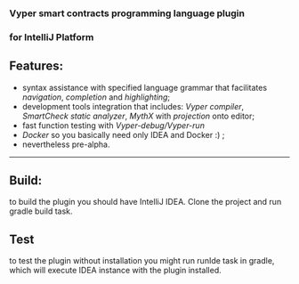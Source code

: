 ### Vyper smart contracts programming language plugin 
### for IntelliJ Platform

Features:
-----------
* syntax assistance with specified language grammar that facilitates *navigation*, *completion* and *highlighting*;
* development tools integration that includes: *Vyper compiler*, *SmartCheck static analyzer*, *MythX* with *projection* onto editor;
* fast function testing with *Vyper-debug/Vyper-run*
* *Docker*  so you basically need only IDEA and Docker :) ;
* nevertheless pre-alpha.
-----------

**Build:**
------------
 to build the plugin you should have IntelliJ IDEA. Clone the project and run gradle build task.

**Test** 
------------
to test the plugin without installation you might run runIde task in gradle, which will execute IDEA instance with the plugin installed.
